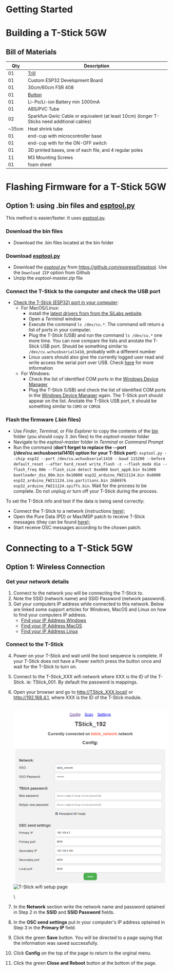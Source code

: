 # Getting Started

# Building a T-Stick 5GW

## Bill of Materials

| Qty | Description |
|----|----|
| 01 | [Trill](https://shop.bela.io/products/trill-craft/) |
| 01 | Custom ESP32 Development Board |
| 01 | 30cm/60cm FSR 408 |
| 01 | [Button](https://www.digikey.ca/product-detail/en/c-k/PTS125SM43-2-LFS/CKN9100-ND/1146743) |
| 01 | Li-Po/Li-ion Battery min 1000mA |
| 01 | ABS/PVC Tube |
| 02 | Sparkfun Qwiic Cable or equivalent (at least 10cm) (longer T-Sticks need additional cables) |
| \~35cm | Heat shrink tube |
| 01 | end-cup with microcontroller base |
| 01 | end-cup with for the ON-OFF switch |
| 01 | 3D printed bases, one of each file, and 4 regular poles |
| 11 | M3 Mounting Screws |
| 01 | foam sheet |

# Flashing Firmware for a T-Stick 5GW

## Option 1: using .bin files and [esptool.py](http://esptool.py)

This method is easier/faster. It uses [esptool.py](https://github.com/espressif/esptool).

### Download the bin files

* Download the .bin files located at the bin folder

### Download [esptool.py](https://github.com/espressif/esptool)

* Download the *[esptool.py](http://esptool.py)* from <https://github.com/espressif/esptool>. Use the `Download ZIP` option from Github
* Unzip the *esptool-master.zip* file

### Connect the T-Stick to the computer and check the USB port

* [Check the T-Stick (ESP32) port in your computer](https://docs.espressif.com/projects/esp-idf/en/latest/get-started/establish-serial-connection.html):
  * For MacOS/Linux:
    * install the [latest drivers from from the SiLabs website](https://www.silabs.com/developers/usb-to-uart-bridge-vcp-drivers).
    * Open a *Terminal* window
    * Execute the command `ls /dev/cu.*`. The command will return a list of ports in your computer.
    * Plug the T-Stick (USB) and run the command `ls /dev/cu.*` one more time. You can now compare the lists and anotate the T-Stick USB port. Should be something similar to `/dev/cu.wchusbserial1410`, probably with a different number
    * Linux users should also give the currently logged user read and write access the serial port over USB. Check [here](https://docs.espressif.com/projects/esp-idf/en/latest/get-started/establish-serial-connection.html) for more information
  * For Windows:
    * Check the list of identified COM ports in the [Windows Device Manager](https://support.microsoft.com/en-ca/help/4026149/windows-open-device-manager)
    * Plug the T-Stick (USB) and check the list of identified COM ports in the [Windows Device Manager](https://support.microsoft.com/en-ca/help/4026149/windows-open-device-manager) again. The T-Stick port should appear on the list. Anotate the T-Stick USB port, it should be something similar to `COM3` or `COM16`

### Flash the firmware (.bin files)

* Use *Finder*, *Terminal*, or *File Explorer* to copy the contents of the [bin](https://../firmware/bin/) folder (you should copy 3 .bin files) to the *esptool-master* folder
* Navigate to the *esptool-master* folder in *Terminal* or *Command Prompt*
* Run the command (__don't forget to replace the --port (/dev/cu.wchusbserial1410) option for your T-Stick port__): `esptool.py --chip esp32 --port /dev/cu.wchusbserial1410 --baud 115200 --before default_reset --after hard_reset write_flash -z --flash_mode dio --flash_freq 80m --flash_size detect 0xe000 boot_app0.bin 0x1000 bootloader_dio_80m.bin 0x10000 esp32_arduino_FW211124.bin 0x8000 esp32_arduino_FW211124.ino.partitions.bin 2686976 esp32_arduino_FW211124.spiffs.bin`. Wait for the process to be complete. Do not unplug or turn off your T-Stick during the process.

To set the T-Stick info and test if the data is being send correctly:

* Connect the T-Stick to a network (instructions [here](https://./T-Stick_2GW_Connecting_Guide(v1.2).md));
* Open the Pure Data (PD) or Max/MSP patch to receive T-Stick messages (they can be found [here](https://../Test_config/));
* Start receive OSC messages according to the chosen patch.

# Connecting to a T-Stick 5GW

## Option 1: Wireless Connection

### Get your network details


1. Connect to the network you will be connecting the T-Stick to.
2. Note the SSID (network name) and SSID Password (network password).
3. Get your computers IP address while connected to this network. Below are linked some support articles for Windows, MacOS and Linux on how to find your computers IP address.
   * [Find your IP Address Windows](https://support.microsoft.com/en-us/windows/find-your-ip-address-in-windows-f21a9bbc-c582-55cd-35e0-73431160a1b9)
   * [Find your IP Address MacOS](https://discussions.apple.com/thread/253927735)
   * [Find your IP Address Linux](https://opensource.com/article/18/5/how-find-ip-address-linux)

### Connect to the T-Stick


 4. Power on your T-Stick and wait until the boot sequence is complete. If your T-Stick does not have a Power switch press the button once and wait for the T-Stick to turn on.
 5. Connect to the T-Stick_XXX wifi network where XXX is the ID of the T-Stick. ie: TStick_001. By default the password is mappings.
 6. Open your browser and go to <http://TStick_XXX.local/> or <http://192.168.4.1>, where XXX is the ID of the T-Stick module. 

    \
     ![T-Stick Setup Page](uploads/3beaeacb-7875-4267-b82a-cf15952f3e30/cb84832a-b46c-4839-b3c7-f71fec0797ad/image.png) ![](https://images/TStick_setupv13.png "T-Stick wifi setup page")

    \
 7. In the __Network__ section write the network name and password optained in Step 2 in the __SSID__ and __SSID Password__ fields.
 8. In the __OSC send settings__ put in your computer's IP address optained in Step 3 in the __Primary IP__ field.
 9. Click the green __Save__ button. You will be directed to a page saying that the information was saved successfully.
10. Click __Config__ on the top of the page to return to the orginal menu.
11. Click the green __Close and Reboot__ button at the bottom of the page.


